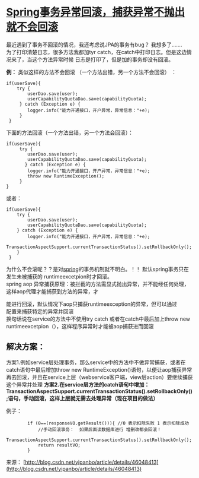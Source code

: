 # [Spring事务异常回滚，捕获异常不抛出就不会回滚](http://blog.csdn.net/yipanbo/article/details/46048413)

最近遇到了事务不回滚的情况，我还考虑说JPA的事务有bug？ 我想多了.......  
  为了打印清楚日志，很多方法我都加tyr catch，在catch中打印日志。但是这边情况来了，当这个方法异常时候 日志是打印了，但是加的事务却没有回滚。

  **例：**  类似这样的方法不会回滚 （一个方法出错，另一个方法不会回滚） ：  

```
if(userSave){          
    try {         
        userDao.save(user);          
        userCapabilityQuotaDao.save(capabilityQuota);         
     } catch (Exception e) {          
        logger.info("能力开通接口，开户异常，异常信息："+e);         
     }         
 } 
```

下面的方法回滚（一个方法出错，另一个方法会回滚）：

```
if(userSave){         
     try {          
        userDao.save(user);          
        userCapabilityQuotaDao.save(capabilityQuota);         
       } catch (Exception e) {         
        logger.info("能力开通接口，开户异常，异常信息："+e);          
        throw new RuntimeException();         
     }          
} 
```

或者：

```
if(userSave){          
    try {          
        userDao.save(user);          
        userCapabilityQuotaDao.save(capabilityQuota);          
    } catch (Exception e) {          
        logger.info("能力开通接口，开户异常，异常信息："+e);          
        TransactionAspectSupport.currentTransactionStatus().setRollbackOnly();         
    }         
 }  
```

为什么不会滚呢？？是对[spring](http://lib.csdn.net/base/17)的事务机制就不明白。！！ 
   默认spring事务只在发生未被捕获的 runtimeexcetpion时才回滚。  
   spring aop  异常捕获原理：被拦截的方法需显式抛出异常，并不能经任何处理，这样aop代理才能捕获到方法的异常，才



能进行回滚，默认情况下aop只捕获runtimeexception的异常，但可以通过  
   配置来捕获特定的异常并回滚  
   换句话说在service的方法中不使用try catch 或者在catch中最后加上throw new runtimeexcetpion（），这样程序异常时才能被aop捕获进而回滚





## 解决方案： 

  方案1.例如service层处理事务，那么service中的方法中不做异常捕获，或者在catch语句中最后增加throw new RuntimeException()语句，以便让aop捕获异常再去回滚，并且在service上层（webservice客户端，view层action）要继续捕获这个异常并处理
  **方案2.在service层方法的catch语句中增加：TransactionAspectSupport.currentTransactionStatus().setRollbackOnly();语句，手动回滚，这样上层就无需去处理异常（现在项目的做法）**

例子：

```
        if (0==(responseVO.getResult())){ //0 表示扣除失败 1 表示扣除成功
            //手动回滚事务：  如果后面读数据库进行 增删改都会回滚！
            TransactionAspectSupport.currentTransactionStatus().setRollbackOnly();
            return resultVO;
        }
```

来源： [http://blog.csdn.net/yipanbo/article/details/46048413](http://blog.csdn.net/yipanbo/article/details/46048413)